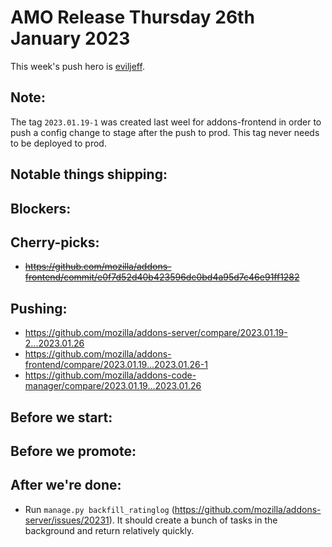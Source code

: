 # AMO Release Thursday 26th January 2023

This week's push hero is [eviljeff](https://github.com/eviljeff).

## Note:
The tag `2023.01.19-1` was created last weel for addons-frontend in order to push a config change to stage after the push to prod. This tag never needs to be deployed to prod.

## Notable things shipping:

## Blockers:

## Cherry-picks:
- ~~https://github.com/mozilla/addons-frontend/commit/e0f7d52d40b423596dc0bd4a95d7c46e91ff1282~~

## Pushing:

- https://github.com/mozilla/addons-server/compare/2023.01.19-2...2023.01.26
- https://github.com/mozilla/addons-frontend/compare/2023.01.19...2023.01.26-1
- https://github.com/mozilla/addons-code-manager/compare/2023.01.19...2023.01.26

## Before we start:

## Before we promote:

## After we're done:
- Run `manage.py backfill_ratinglog` (https://github.com/mozilla/addons-server/issues/20231). It should create a bunch of tasks in the background and return relatively quickly.
